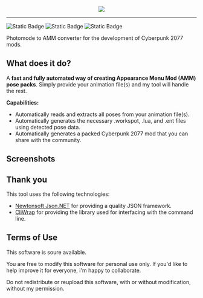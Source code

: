 <p align="center">
  <img src="https://i.imgur.com/H6mOAVl.png"/>
</p>

---

![Static Badge](https://img.shields.io/badge/status-active%20development-blue?style=flat&color=%237FFF00)
![Static Badge](https://img.shields.io/badge/platform-windows-blue?style=flat)
![Static Badge](https://img.shields.io/badge/.NET-v8.0%2B-purple)

Photomode to AMM converter for the development of Cyberpunk 2077 mods.


## What does it do?
A <b> fast and fully automated way of creating Appearance Menu Mod (AMM) pose packs</b>. Simply provide your animation file(s) and my tool will handle the rest. 


<b>Capabilities:</b>
- Automatically reads and extracts all poses from your animation file(s).
- Automatically generates the necessary .workspot, .lua, and .ent files using detected pose data.
- Automatically generates a packed Cyberpunk 2077 mod that you can share with the community.

## Screenshots


## Thank you
This tool uses the following technologies:
- [Newtonsoft Json.NET](https://www.newtonsoft.com/json) for providing a quality JSON framework.
- [CliWrap](https://github.com/Tyrrrz/CliWrap) for providing the library used for interfacing with the command line.


## Terms of Use
This software is soure available. 

You are free to modify this software for personal use only. If you'd like to help improve it for everyone, i'm happy to collaborate.

Do not redistribute or reupload this software, with or without modification, without my permission. 
